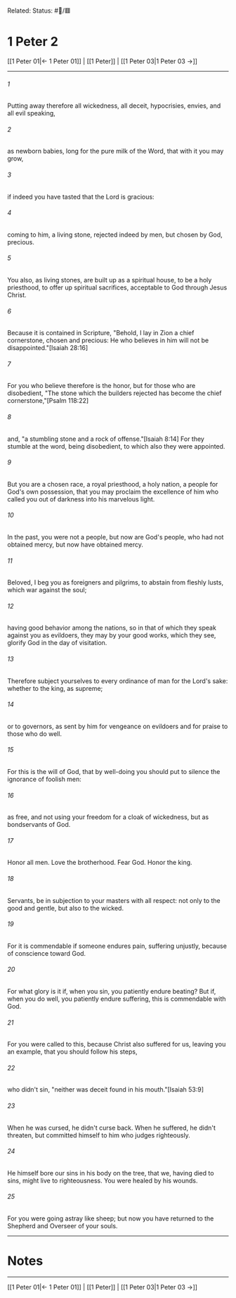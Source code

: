 Related:
Status: #📖/🟥
# 1 Peter 2

[[1 Peter 01|← 1 Peter 01]] | [[1 Peter]] | [[1 Peter 03|1 Peter 03 →]]
***



###### 1 
Putting away therefore all wickedness, all deceit, hypocrisies, envies, and all evil speaking, 

###### 2 
as newborn babies, long for the pure milk of the Word, that with it you may grow, 

###### 3 
if indeed you have tasted that the Lord is gracious: 

###### 4 
coming to him, a living stone, rejected indeed by men, but chosen by God, precious. 

###### 5 
You also, as living stones, are built up as a spiritual house, to be a holy priesthood, to offer up spiritual sacrifices, acceptable to God through Jesus Christ. 

###### 6 
Because it is contained in Scripture, "Behold, I lay in Zion a chief cornerstone, chosen and precious: He who believes in him will not be disappointed."<crossref intro="2:6">[Isaiah 28:16]</crossref> 

###### 7 
For you who believe therefore is the honor, but for those who are disobedient, "The stone which the builders rejected has become the chief cornerstone,"<crossref intro="2:7">[Psalm 118:22]</crossref> 

###### 8 
and, "a stumbling stone and a rock of offense."<crossref intro="2:8">[Isaiah 8:14]</crossref> For they stumble at the word, being disobedient, to which also they were appointed. 

###### 9 
But you are a chosen race, a royal priesthood, a holy nation, a people for God's own possession, that you may proclaim the excellence of him who called you out of darkness into his marvelous light. 

###### 10 
In the past, you were not a people, but now are God's people, who had not obtained mercy, but now have obtained mercy. 

###### 11 
Beloved, I beg you as foreigners and pilgrims, to abstain from fleshly lusts, which war against the soul; 

###### 12 
having good behavior among the nations, so in that of which they speak against you as evildoers, they may by your good works, which they see, glorify God in the day of visitation. 

###### 13 
Therefore subject yourselves to every ordinance of man for the Lord's sake: whether to the king, as supreme; 

###### 14 
or to governors, as sent by him for vengeance on evildoers and for praise to those who do well. 

###### 15 
For this is the will of God, that by well-doing you should put to silence the ignorance of foolish men: 

###### 16 
as free, and not using your freedom for a cloak of wickedness, but as bondservants of God. 

###### 17 
Honor all men. Love the brotherhood. Fear God. Honor the king. 

###### 18 
Servants, be in subjection to your masters with all respect: not only to the good and gentle, but also to the wicked. 

###### 19 
For it is commendable if someone endures pain, suffering unjustly, because of conscience toward God. 

###### 20 
For what glory is it if, when you sin, you patiently endure beating? But if, when you do well, you patiently endure suffering, this is commendable with God. 

###### 21 
For you were called to this, because Christ also suffered for us, leaving you an example, that you should follow his steps, 

###### 22 
who didn't sin, "neither was deceit found in his mouth."<crossref intro="2:22">[Isaiah 53:9]</crossref> 

###### 23 
When he was cursed, he didn't curse back. When he suffered, he didn't threaten, but committed himself to him who judges righteously. 

###### 24 
He himself bore our sins in his body on the tree, that we, having died to sins, might live to righteousness. You were healed by his wounds. 

###### 25 
For you were going astray like sheep; but now you have returned to the Shepherd and Overseer of your souls.

---
# Notes


***
[[1 Peter 01|← 1 Peter 01]] | [[1 Peter]] | [[1 Peter 03|1 Peter 03 →]]
